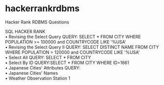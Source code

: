 # hackerrankrdbms
Hacker Rank RDBMS Questions 

<table>
<tr>
SQL HACKER RANK <br>
</tr>
<tr>
•	Revising the Select Query  QUERY:  SELECT * FROM CITY WHERE POPULATION >= 100000 and COUNTRYCODE LIKE '%USA'  <br> 
</tr>
<tr>
•	Revising the Select Query II QUERY: SELECT DISTINCT NAME FROM CITY WHERE POPULATION > 120000 and COUNTRYCODE LIKE '%USA'  <br>
</tr>
<tr>
•	Select All QUERY: SELECT * FROM CITY  <br> 
</tr>
<tr>
•	Select By ID QUERY:SELECT * FROM CITY WHERE ID=1661   <br>
</tr>
<tr>
• Japanese Cities' Attributes QUERY:  <br>
</tr>
<tr>
• Japanese Cities' Names <br>
</tr>
<tr>
• Weather Observation Station 1 <br>
</tr> 

